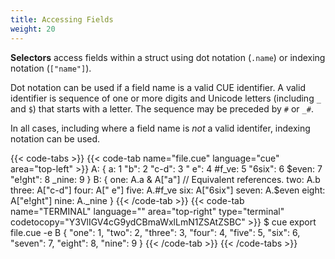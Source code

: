 ```yaml
---
title: Accessing Fields
weight: 20
---
```


**Selectors** access fields within a struct using dot notation (`.name`) or
indexing notation (`["name"]`).

Dot notation can be used if a field name is a valid CUE identifier.
A valid identifier is sequence of one or more digits and Unicode letters
(including `_` and `$`) that starts with a letter.
The sequence may be preceded by `#` or `_#`.

In all cases, including where a field name is *not* a valid identifer, indexing
notation can be used.

{{< code-tabs >}}
{{< code-tab name="file.cue" language="cue" area="top-left" >}}
A: {
	a:       1
	"b":     2
	"c-d":   3
	" e":    4
	#f_ve:   5
	"6six":  6
	$even:   7
	"e!ght": 8
	_nine:   9
}
B: {
	one:   A.a & A["a"] // Equivalent references.
	two:   A.b
	three: A["c-d"]
	four:  A[" e"]
	five:  A.#f_ve
	six:   A["6six"]
	seven: A.$even
	eight: A["e!ght"]
	nine:  A._nine
}
{{< /code-tab >}}
{{< code-tab name="TERMINAL" language="" area="top-right" type="terminal" codetocopy="Y3VlIGV4cG9ydCBmaWxlLmN1ZSAtZSBC" >}}
$ cue export file.cue -e B
{
    "one": 1,
    "two": 2,
    "three": 3,
    "four": 4,
    "five": 5,
    "six": 6,
    "seven": 7,
    "eight": 8,
    "nine": 9
}
{{< /code-tab >}}
{{< /code-tabs >}}
